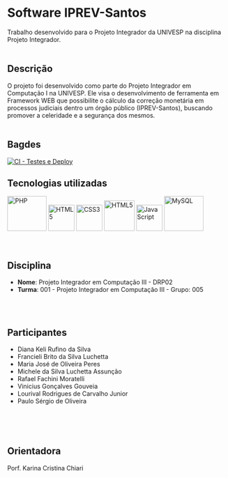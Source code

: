 # Software IPREV-Santos

Trabalho desenvolvido para o Projeto Integrador da UNIVESP na disciplina Projeto Integrador.
<br><br>

## Descrição

O projeto foi desenvolvido como parte do Projeto Integrador em Computação I na UNIVESP. Ele visa o desenvolvimento de ferramenta em Framework WEB que possibilite o cálculo da correção monetária em processos judiciais dentro um órgão público (IPREV-Santos), buscando promover a celeridade e a segurança dos mesmos.
<br><br>

## Bagdes
[![CI - Testes e Deploy](https://github.com/gonzae82/iPrevSantos-P3/actions/workflows/ci.yml/badge.svg)](https://github.com/gonzae82/iPrevSantos-P3/actions/workflows/ci.yml)

## Tecnologias utilizadas
<div>
  <img src="https://cdn.jsdelivr.net/gh/devicons/devicon@latest/icons/php/php-original.svg" alt="PHP" width="90" height="80"/>    
  <img src="https://cdn.jsdelivr.net/gh/devicons/devicon/icons/html5/html5-plain-wordmark.svg" alt="HTML5" width="60" height="60"/>
  <img src="https://cdn.jsdelivr.net/gh/devicons/devicon/icons/css3/css3-plain-wordmark.svg" alt="CSS3" width="60" height="60"/>
  <img src="https://cdn.jsdelivr.net/gh/devicons/devicon@latest/icons/bootstrap/bootstrap-original-wordmark.svg" alt="HTML5" width="70" height="70"/> 
  <img src="https://cdn.jsdelivr.net/gh/devicons/devicon/icons/javascript/javascript-original.svg" alt="JavaScript" width="60" height="60"/>     
  <img src="https://cdn.jsdelivr.net/gh/devicons/devicon@latest/icons/mysql/mysql-original-wordmark.svg" alt="MySQL" width="90" height="80"/>  
</div>
<br><br>

## Disciplina

- **Nome**: Projeto Integrador em Computação III - DRP02 
- **Turma**: 001 - Projeto Integrador em Computação III - Grupo: 005

<br><br>

## Participantes

- Diana Keli Rufino da Silva
- Francieli Brito da Silva Luchetta
- Maria José de Oliveira Peres
- Michele da Silva Luchetta Assunção
- Rafael Fachini Moratelli
- Vinicius Gonçalves Gouveia
- Lourival Rodrigues de Carvalho Junior 
- Paulo Sérgio de Oliveira

<br><br><br>

## Orientadora

Porf. Karina Cristina Chiari
<br><br>
